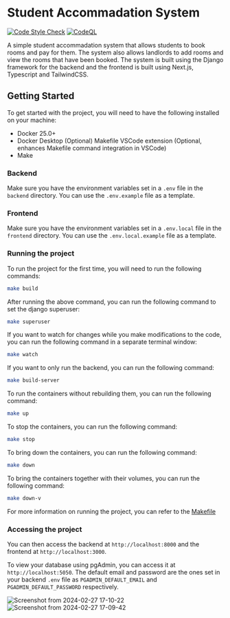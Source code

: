 
# Student Accommadation System

[![Code Style Check](https://github.com/SirSanctified/student-accommodation-api/actions/workflows/check-formating.yaml/badge.svg)](https://github.com/SirSanctified/student-accommodation-api/actions/workflows/check-formating.yaml)
[![CodeQL](https://github.com/SirSanctified/student-accommodation-api/actions/workflows/github-code-scanning/codeql/badge.svg)](https://github.com/SirSanctified/student-accommodation-api/actions/workflows/github-code-scanning/codeql)

A simple student accommadation system that allows students to book rooms and pay for them. The system also allows landlords to add rooms and view the rooms that have been booked. The system is built using the Django framework for the backend and the frontend is built using Next.js, Typescript and TailwindCSS.

## Getting Started

To get started with the project, you will need to have the following installed on your machine:

- Docker 25.0+
- Docker Desktop (Optional)
Makefile VSCode extension (Optional, enhances Makefile command integration in VSCode)
- Make

### Backend

Make sure you have the environment variables set in a `.env` file in the `backend` directory. You can use the `.env.example` file as a template.

### Frontend

Make sure you have the environment variables set in a `.env.local` file in the `frontend` directory. You can use the `.env.local.example` file as a template.

### Running the project

To run the project for the first time, you will need to run the following commands:

```bash
make build
```

After running the above command, you can run the following command to set the django superuser:

```bash
make superuser
```

If you want to watch for changes while you make modifications to the code, you can run the following command in a separate terminal window:

```bash
make watch
```

If you want to only run the backend, you can run the following command:

```bash
make build-server
```

To run the containers without rebuilding them, you can run the following command:

```bash
make up
```

To stop the containers, you can run the following command:

```bash
make stop
```

To bring down the containers, you can run the following command:

```bash
make down
```

To bring the containers together with their volumes, you can run the following command:

```bash
make down-v
```

For more information on running the project, you can refer to the [Makefile](https://github.com/SirSanctified/student-accommodation-api/blob/main/Makefile)

### Accessing the project

You can then access the backend at `http://localhost:8000` and the frontend at `http://localhost:3000`.

To view your database using pgAdmin, you can access it at `http://localhost:5050`. The default email and password are the ones set in your backend `.env` file as `PGADMIN_DEFAULT_EMAIL` and `PGADMIN_DEFAULT_PASSWORD` respectively.

![Screenshot from 2024-02-27 17-10-22](https://github.com/SirSanctified/student-accommodation-api/assets/63302923/b5700327-e76f-4c67-8b16-c25ae20dfd89)
![Screenshot from 2024-02-27 17-09-42](https://github.com/SirSanctified/student-accommodation-api/assets/63302923/cd33b92f-48f5-4bbf-8da8-704c3408699e)
